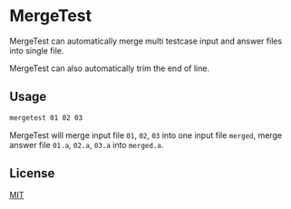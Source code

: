 # MergeTest

MergeTest can automatically merge multi testcase input and answer files into single file.

MergeTest can also automatically trim the end of line.

## Usage

```bash
mergetest 01 02 03
```

MergeTest will merge input file `01`, `02`, `03` into one input file `merged`, merge answer file `01.a`, `02.a`, `03.a` into `merged.a`.

## License

[MIT](https://github.com/yjl9903/MergeTest/blob/master/LICENSE)
